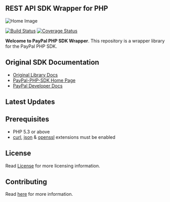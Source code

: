 ## REST API SDK Wrapper for PHP

![Home Image](https://raw.githubusercontent.com/wiki/paypal/PayPal-PHP-SDK/images/homepage.jpg)

[![Build Status](https://travis-ci.org/paypal/PayPal-PHP-SDK.svg?branch=master)](https://travis-ci.org/paypal/PayPal-PHP-SDK)
[![Coverage Status](https://coveralls.io/repos/paypal/PayPal-PHP-SDK/badge.svg?branch=master)](https://coveralls.io/r/paypal/PayPal-PHP-SDK?branch=master)

__Welcome to PayPal PHP SDK Wrapper__. This repository is a wrapper library for the PayPal PHP SDK.

## Original SDK Documentation

* [Original Library Docs](http://paypal.github.io/PayPal-PHP-SDK/)
* [PayPal-PHP-SDK Home Page](https://paypal.github.io/PayPal-PHP-SDK/)
* [PayPal Developer Docs](https://developer.paypal.com/docs/)

## Latest Updates

## Prerequisites

   - PHP 5.3 or above
   - [curl](https://secure.php.net/manual/en/book.curl.php), [json](https://secure.php.net/manual/en/book.json.php) & [openssl](https://secure.php.net/manual/en/book.openssl.php) extensions must be enabled

## License

Read [License](LICENSE) for more licensing information.

## Contributing

Read [here](CONTRIBUTING.md) for more information.